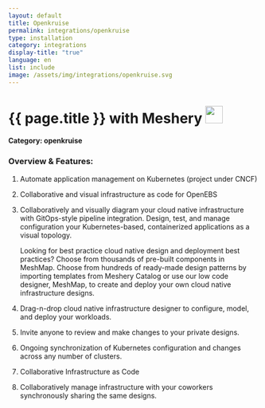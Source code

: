 ```yaml
---
layout: default
title: Openkruise
permalink: integrations/openkruise
type: installation
category: integrations
display-title: "true"
language: en
list: include
image: /assets/img/integrations/openkruise.svg
---
```


<h1>{{ page.title }} with Meshery <img src="{{ page.image }}" style="width: 35px; height: 35px;" /></h1>


#### Category: openkruise

### Overview & Features:
1. Automate application management on Kubernetes (project under CNCF)

2. Collaborative and visual infrastructure as code for OpenEBS

4. 
    Collaboratively and visually diagram your cloud native infrastructure with GitOps-style pipeline integration. Design, test, and manage configuration your Kubernetes-based, containerized applications as a visual topology.



    Looking for best practice cloud native design and deployment best practices? Choose from thousands of pre-built components in MeshMap. Choose from hundreds of ready-made design patterns by importing templates from Meshery Catalog or use our low code designer, MeshMap, to create and deploy your own cloud native infrastructure designs.



5. Drag-n-drop cloud native infrastructure designer to configure, model, and deploy your workloads.

6. Invite anyone to review and make changes to your private designs.

7. Ongoing synchronization of Kubernetes configuration and changes across any number of clusters.

8. Collaborative Infrastructure as Code

9. Collaboratively manage infrastructure with your coworkers synchronously sharing the same designs.

